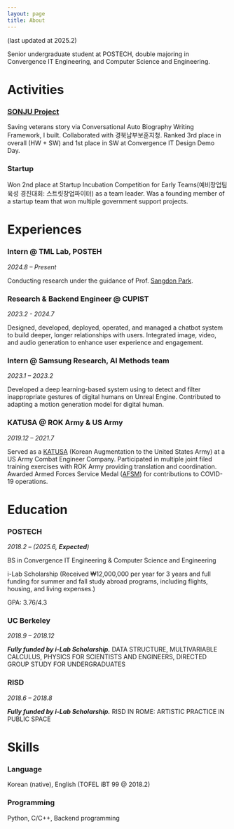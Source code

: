 ```yaml
---
layout: page
title: About
---
```

(last updated at 2025.2)

Senior undergraduate student at POSTECH, double majoring in Convergence IT Engineering, and Computer Science and Engineering.
# **Activities**
### **[SONJU Project][sonju-page]**
Saving veterans story via Conversational Auto Biography Writing Framework, I built. Collaborated with 경북남부보훈지청. Ranked 3rd place in overall (HW + SW) and 1st place in SW at Convergence IT Design Demo Day.

### **Startup**
Won 2nd place at Startup Incubation Competition for Early Teams(예비창업팀 육성 경진대회: 스트릿창업파이터) as a team leader. Was a founding member of a startup team that won multiple government support projects.

# **Experiences**

### **Intern @ TML Lab, POSTEH**
*2024.8 – Present*

Conducting research under the guidance of Prof. [Sangdon Park][sangdon-park].

### **Research & Backend Engineer @ CUPIST**
*2023.2 - 2024.7*

Designed, developed, deployed, operated, and managed a chatbot system to build deeper, longer relationships with users. Integrated image, video, and audio generation to enhance user experience and engagement.

### **Intern @ Samsung Research, AI Methods team**
*2023.1 – 2023.2*

Developed a deep learning-based system using to detect and filter inappropriate gestures of digital humans on Unreal Engine. Contributed to adapting a motion generation model for digital human.

### **KATUSA @ ROK Army & US Army**
*2019.12 – 2021.7*

Served as a [KATUSA][katusa] (Korean Augmentation to the United States Army) at a US Army Combat Engineer Company. Participated in multiple joint filed training exercises with ROK Army providing translation and coordination. Awarded Armed Forces Service Medal ([AFSM][afsm]) for contributions to COVID-19 operations.

# **Education**

### **POSTECH**
*2018.2 – (2025.6, **Expected**)*

BS in Convergence IT Engineering & Computer Science and Engineering

i-Lab Scholarship (Received ₩12,000,000 per year for 3 years and full funding for summer and fall study abroad programs, including flights, housing, and living expenses.)

GPA: 3.76/4.3

### **UC Berkeley**
*2018.9 – 2018.12*

***Fully funded by i-Lab Scholarship.*** DATA STRUCTURE, MULTIVARIABLE CALCULUS, PHYSICS FOR SCIENTISTS AND ENGINEERS, DIRECTED GROUP STUDY FOR UNDERGRADUATES

### **RISD**
*2018.6 – 2018.8*

***Fully funded by i-Lab Scholarship.*** RISD IN ROME: ARTISTIC PRACTICE IN PUBLIC SPACE


# **Skills**
### Language
Korean (native), English (TOFEL iBT 99 @ 2018.2)
### Programming
Python, C/C++, Backend programming

[sonju-page]: https://bigmbigk.github.io/conversational-auto-biography-writing-framework/
[sangdon-park]: https://sangdon.github.io/
[katusa]: https://8tharmy.korea.army.mil/site/about/katusa-soldier-program.asp
[afsm]: https://www.defense.gov/News/Releases/Release/Article/2245043/dod-recognition-for-qualifying-covid-19-operations-and-activities/